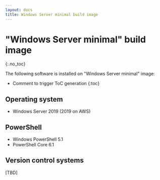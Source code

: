 ```yaml
---
layout: docs
title: Windows Server minimal build image
---
```


<!-- markdownlint-disable MD022 MD032 -->
# "Windows Server minimal" build image
{:.no_toc}

The following software is installed on "Windows Server minimal" image:

* Comment to trigger ToC generation
{:toc}
<!-- markdownlint-enable MD022 MD032 -->

## Operating system

* Windows Server 2019 (2019 on AWS)

## PowerShell

* Windows PowerShell 5.1
* PowerShell Core 6.1

## Version control systems

[TBD]